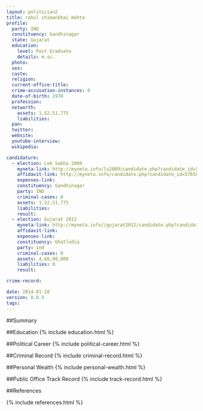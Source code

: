```yaml
---
layout: politician2
title: rahul chimanbhai mehta
profile: 
  party: IND
  constituency: Gandhinagar
  state: Gujarat
  education: 
    level: Post Graduate
    details: m.sc.
  photo: 
  sex: 
  caste: 
  religion: 
  current-office-title: 
  crime-accusation-instances: 0
  date-of-birth: 1970
  profession: 
  networth: 
    assets: 1,52,51,775
    liabilities: 
  pan: 
  twitter: 
  website: 
  youtube-interview: 
  wikipedia: 

candidature: 
  - election: Lok Sabha 2009
    myneta-link: http://myneta.info/ls2009/candidate.php?candidate_id=5765
    affidavit-link: http://myneta.info/candidate.php?candidate_id=5765&scan=original
    expenses-link: 
    constituency: Gandhinagar 
    party: IND
    criminal-cases: 0
    assets: 1,52,51,775
    liabilities: 
    result:  
  - election: Gujarat 2012
    myneta-link: http://myneta.info//gujarat2012/candidate.php?candidate_id=2183
    affidavit-link: 
    expenses-link: 
    constituency: Ghatlodia 
    party: ind
    criminal-cases: 0
    assets: 4,60,00,000
    liabilities: 0
    result:  

crime-record: 

date: 2014-01-28
version: 0.0.5
tags: 
---
```

##Summary


##Education
{% include education.html %}


##Political Career
{% include political-career.html %}


##Criminal Record
{% include criminal-record.html %}


##Personal Wealth
{% include personal-wealth.html %}


##Public Office Track Record
{% include track-record.html %}


##References


{% include references.html %}